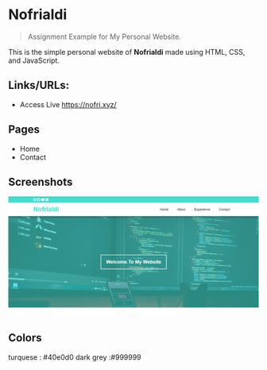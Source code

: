# Nofrialdi

> Assignment Example for My Personal Website.

This is the simple personal website of **Nofrialdi** made using HTML, CSS, and JavaScript.

## Links/URLs:

- Access Live <https://nofri.xyz/>

## Pages

- Home
- Contact

## Screenshots

![Home](assets/home.png)

## Colors

turquese : #40e0d0
dark grey :#999999
